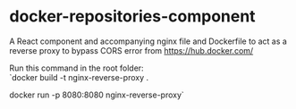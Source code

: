 # docker-repositories-component
A React component and accompanying nginx file and Dockerfile to act as a reverse proxy to bypass CORS error from https://hub.docker.com/

Run this command in the root folder: \
`docker build -t nginx-reverse-proxy . 

docker run -p 8080:8080 nginx-reverse-proxy`
